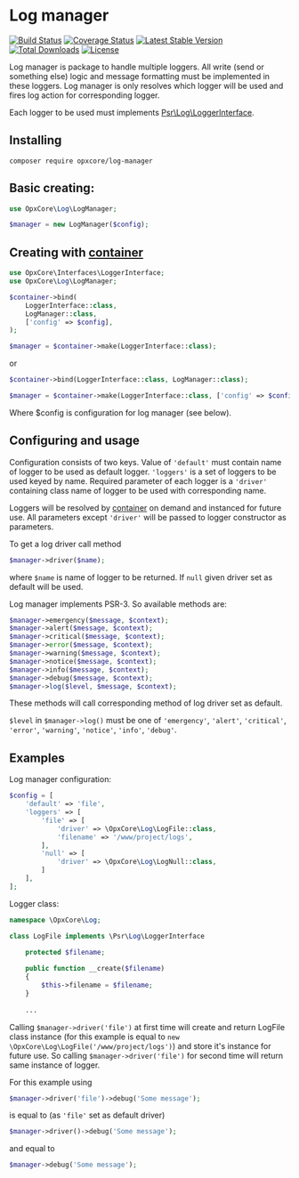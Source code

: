 # Log manager
[![Build Status](https://travis-ci.org/opxcore/log-manager.svg?branch=master)](https://travis-ci.org/opxcore/log-manager)
[![Coverage Status](https://coveralls.io/repos/github/opxcore/log-manager/badge.svg?branch=master)](https://coveralls.io/github/opxcore/log-manager?branch=master)
[![Latest Stable Version](https://poser.pugx.org/opxcore/log-manager/v/stable)](https://packagist.org/packages/opxcore/log-manager)
[![Total Downloads](https://poser.pugx.org/opxcore/log-manager/downloads)](https://packagist.org/packages/opxcore/log-manager)
[![License](https://poser.pugx.org/opxcore/log-manager/license)](https://packagist.org/packages/opxcore/log-manager)

Log manager is package to handle multiple loggers. All write (send or something else) 
logic and message formatting must be implemented in these loggers. Log manager is only
resolves which logger will be used and fires log action for corresponding logger.

Each logger to be used must implements 
[Psr\Log\LoggerInterface](https://github.com/php-fig/fig-standards/blob/master/accepted/PSR-3-logger-interface.md#3-psrlogloggerinterface).
 
## Installing
```
composer require opxcore/log-manager
```
## Basic creating:
```php
use OpxCore\Log\LogManager;

$manager = new LogManager($config);
```

## Creating with [container](https://github.com/opxcore/container)
```php
use OpxCore\Interfaces\LoggerInterface;
use OpxCore\Log\LogManager;

$container->bind(
    LoggerInterface::class,
    LogManager::class,
    ['config' => $config],
);

$manager = $container->make(LoggerInterface::class);
```
or
```php
$container->bind(LoggerInterface::class, LogManager::class);

$manager = $container->make(LoggerInterface::class, ['config' => $config]);
```
Where $config is configuration for log manager (see below).

## Configuring and usage
Configuration consists of two keys. Value of `'default'` must contain name of
logger to be used as default logger. `'loggers'` is a set of loggers to be used
keyed by name. Required parameter of each logger is a `'driver'` containing class
name of logger to be used with corresponding name.

Loggers will be resolved by [container](https://github.com/opxcore/container) on 
demand and instanced for future use. All parameters except `'driver'` will be 
passed to logger constructor as parameters. 
  
To get a log driver call method 
```php
$manager->driver($name);
```
where `$name` is name of logger to be returned. If `null` given driver set as default
will be used.

Log manager implements PSR-3. So available methods are:
```php
$manager->emergency($message, $context);
$manager->alert($message, $context);
$manager->critical($message, $context);
$manager->error($message, $context);
$manager->warning($message, $context);
$manager->notice($message, $context);
$manager->info($message, $context);
$manager->debug($message, $context);
$manager->log($level, $message, $context);
```
These methods will call corresponding method of log driver set as default.

`$level` in `$manager->log()` must be one of `'emergency'`, `'alert'`, `'critical'`,
`'error'`, `'warning'`, `'notice'`, `'info'`, `'debug'`.

## Examples
Log manager configuration:
```php
$config = [
    'default' => 'file',    
    'loggers' => [
        'file' => [
            'driver' => \OpxCore\Log\LogFile::class,
            'filename' => '/www/project/logs',
        ],
        'null' => [
            'driver' => \OpxCore\Log\LogNull::class,
        ]
    ],
];
```
Logger class:
```php
namespace \OpxCore\Log;

class LogFile implements \Psr\Log\LoggerInterface

    protected $filename;
    
    public function __create($filename)
    {
        $this->filename = $filename;
    }
    
    ...
```
Calling `$manager->driver('file')` at first time will create and return LogFile class 
instance (for this example is equal to `new \OpxCore\Log\LogFile('/www/project/logs')`) 
and store it's instance for future use. So calling `$manager->driver('file')` for 
second time will return same instance of logger.

For this example using
```php
$manager->driver('file')->debug('Some message');
```
is equal to (as `'file'` set as default driver)
```php
$manager->driver()->debug('Some message');
```
and equal to
```php
$manager->debug('Some message');
```


